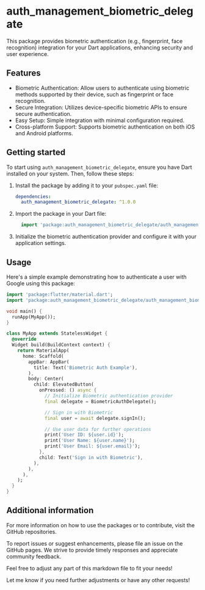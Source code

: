 # auth_management_biometric_delegate

This package provides biometric authentication (e.g., fingerprint, face recognition) integration
for your Dart applications, enhancing security and user experience.

## Features

- Biometric Authentication: Allow users to authenticate using biometric methods supported by their
  device, such as fingerprint or face recognition. 
- Secure Integration: Utilizes device-specific biometric APIs to ensure secure authentication. 
- Easy Setup: Simple integration with minimal configuration required. 
- Cross-platform Support: Supports biometric authentication on both iOS and Android platforms.

## Getting started

To start using `auth_management_biometric_delegate`, ensure you have Dart installed on your system.
Then, follow these steps:

1. Install the package by adding it to your `pubspec.yaml` file:

   ```yaml
   dependencies:
     auth_management_biometric_delegate: ^1.0.0
   ```
2. Import the package in your Dart file:
   ```dart 
     import 'package:auth_management_biometric_delegate/auth_management_biometric_delegate.dart';
   ```
3. Initialize the biometric authentication provider and configure it with your application settings.

## Usage

Here's a simple example demonstrating how to authenticate a user with Google using this package:

```dart
import 'package:flutter/material.dart';
import 'package:auth_management_biometric_delegate/auth_management_biometric_delegate.dart';

void main() {
  runApp(MyApp());
}

class MyApp extends StatelessWidget {
  @override
  Widget build(BuildContext context) {
    return MaterialApp(
      home: Scaffold(
        appBar: AppBar(
          title: Text('Biometric Auth Example'),
        ),
        body: Center(
          child: ElevatedButton(
            onPressed: () async {
              // Initialize Biometric authentication provider
              final delegate = BiometricAuthDelegate();

              // Sign in with Biometric
              final user = await delegate.signIn();

              // Use user data for further operations
              print('User ID: ${user.id}');
              print('User Name: ${user.name}');
              print('User Email: ${user.email}');
            },
            child: Text('Sign in with Biometric'),
          ),
        ),
      ),
    );
  }
}
```

## Additional information

For more information on how to use the packages or to contribute, visit the GitHub repositories.

To report issues or suggest enhancements, please file an issue on the GitHub pages. We strive to provide timely responses and appreciate community feedback.

Feel free to adjust any part of this markdown file to fit your needs!

Let me know if you need further adjustments or have any other requests!